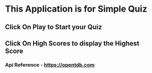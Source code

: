 # This Application is for Simple Quiz

## Click On Play to Start your Quiz

## Click On High Scores to display the Highest Score

### Api Reference - https://opentdb.com
